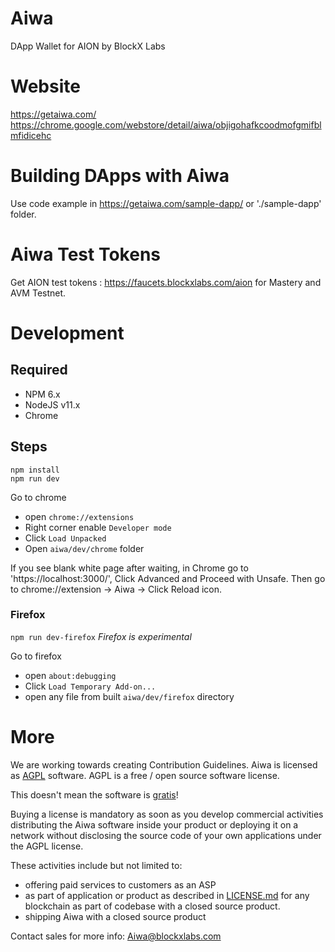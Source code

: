# Aiwa
DApp Wallet for AION by BlockX Labs

# Website
https://getaiwa.com/
https://chrome.google.com/webstore/detail/aiwa/objigohafkcoodmofgmifblmfidicehc

# Building DApps with Aiwa
Use code example in https://getaiwa.com/sample-dapp/ or './sample-dapp' folder.

# Aiwa Test Tokens
Get AION test tokens : https://faucets.blockxlabs.com/aion for Mastery and AVM Testnet.


# Development

## Required
* NPM 6.x
* NodeJS v11.x
* Chrome

## Steps
```
npm install
npm run dev
```

Go to chrome

- open `chrome://extensions`
- Right corner enable `Developer mode`
- Click `Load Unpacked`
- Open `aiwa/dev/chrome` folder

If you see blank white page after waiting, in Chrome go to 'https://localhost:3000/', Click Advanced and Proceed with Unsafe. Then go to chrome://extension -> Aiwa -> Click Reload icon.

### Firefox
`npm run dev-firefox`
*Firefox is experimental*

Go to firefox

- open `about:debugging`
- Click `Load Temporary Add-on...`
- open any file from built `aiwa/dev/firefox` directory

# More
We are working towards creating Contribution Guidelines.
Aiwa is licensed as [AGPL][agpl] software.
AGPL is a free / open source software license.

This doesn't mean the software is [gratis][gratis]!

Buying a license is mandatory as soon as you develop commercial activities
distributing the Aiwa software inside your product or deploying it on a network
without disclosing the source code of your own applications under the AGPL license.

These activities include but not limited to:
- offering paid services to customers as an ASP
- as part of application or product as described in [LICENSE.md][agpl] for any blockchain
  as part of codebase with a closed source product.
- shipping Aiwa with a closed source product

Contact sales for more info: Aiwa@blockxlabs.com

[gratis]: https://en.wikipedia.org/wiki/Gratis_versus_libre
[agpl]: LICENSE.md
